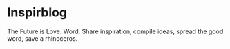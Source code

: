 # Inspirblog
The Future is Love. Word.
Share inspiration, compile ideas, spread the good word, save a rhinoceros. 
